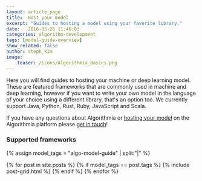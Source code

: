 ```yaml
---
layout: article_page
title:  Host your model
excerpt: "Guides to hosting a model using your favorite library."
date:   2016-05-26 11:46:03
categories: algorithm-development
tags: [model-guide-overview]
show_related: false
author: steph_kim
image:
    teaser: /icons/Algorithmia_Basics.png
---
```


Here you will find guides to hosting your machine or deep learning model. These are featured frameworks that are commonly used in machine and deep learning, however if you want to write your own model in the language of your choice using a different library, that's an option too. We currently support Java, Python, Rust, Ruby, JavaScript and Scala.

If you have any questions about Algorithmia or <a href="http://blog.algorithmia.com/2016/05/how-we-hosted-our-model-as-a-microservice/">hosting your model</a> on the Algorithmia platform please <a href="mailto:support@algorithmia.com">get in touch</a>!


### Supported frameworks
{% assign model_tags = "algo-model-guide" | split:"|" %}
<div>
  {% for post in site.posts %}
  	{% if model_tags == post.tags %}
		{% include post-grid.html %}
	{% endif %}
  {% endfor %}
</div>